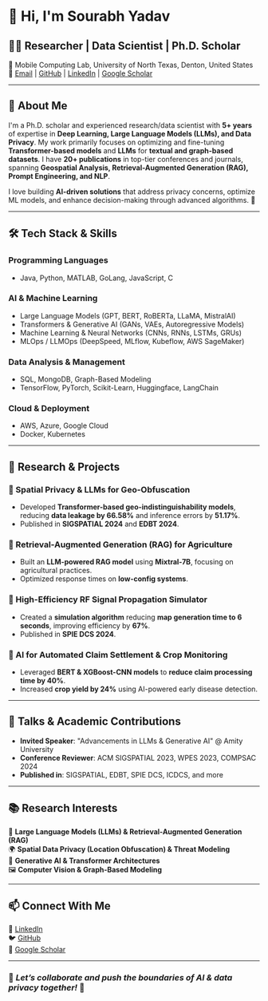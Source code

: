 # 👋 Hi, I'm Sourabh Yadav

## 🧑‍💻 Researcher | Data Scientist | Ph.D. Scholar  
📍 Mobile Computing Lab, University of North Texas, Denton, United States  
📩 [Email](mailto:sourabhyadav@my.unt.edu) | [GitHub](https://github.com/sourabhy1797) | [LinkedIn](https://www.linkedin.com/in/yadavs-1117/) | [Google Scholar](https://scholar.google.com/citations?user=Luc18E4AAAAJ&hl=en)

---

## 🔬 About Me
I'm a Ph.D. scholar and experienced research/data scientist with **5+ years** of expertise in **Deep Learning, Large Language Models (LLMs), and Data Privacy**. My work primarily focuses on optimizing and fine-tuning **Transformer-based models** and **LLMs** for **textual and graph-based datasets**. I have **20+ publications** in top-tier conferences and journals, spanning **Geospatial Analysis, Retrieval-Augmented Generation (RAG), Prompt Engineering, and NLP**.

I love building **AI-driven solutions** that address privacy concerns, optimize ML models, and enhance decision-making through advanced algorithms. 🚀

---

## 🛠️ Tech Stack & Skills

### **Programming Languages**  
- Java, Python, MATLAB, GoLang, JavaScript, C

### **AI & Machine Learning**  
- Large Language Models (GPT, BERT, RoBERTa, LLaMA, MistralAI)  
- Transformers & Generative AI (GANs, VAEs, Autoregressive Models)  
- Machine Learning & Neural Networks (CNNs, RNNs, LSTMs, GRUs)  
- MLOps / LLMOps (DeepSpeed, MLflow, Kubeflow, AWS SageMaker)

### **Data Analysis & Management**  
- SQL, MongoDB, Graph-Based Modeling  
- TensorFlow, PyTorch, Scikit-Learn, Huggingface, LangChain  

### **Cloud & Deployment**  
- AWS, Azure, Google Cloud  
- Docker, Kubernetes  

---

## 📌 Research & Projects

### **🔹 Spatial Privacy & LLMs for Geo-Obfuscation**
- Developed **Transformer-based geo-indistinguishability models**, reducing **data leakage by 66.58%** and inference errors by **51.17%**.
- Published in **SIGSPATIAL 2024** and **EDBT 2024**.

### **🔹 Retrieval-Augmented Generation (RAG) for Agriculture**
- Built an **LLM-powered RAG model** using **Mixtral-7B**, focusing on agricultural practices.
- Optimized response times on **low-config systems**.

### **🔹 High-Efficiency RF Signal Propagation Simulator**
- Created a **simulation algorithm** reducing **map generation time to 6 seconds**, improving efficiency by **67%**.
- Published in **SPIE DCS 2024**.

### **🔹 AI for Automated Claim Settlement & Crop Monitoring**
- Leveraged **BERT & XGBoost-CNN models** to **reduce claim processing time by 40%**.
- Increased **crop yield by 24%** using AI-powered early disease detection.

---

## 🎤 Talks & Academic Contributions
- **Invited Speaker**: "Advancements in LLMs & Generative AI" @ Amity University  
- **Conference Reviewer**: ACM SIGSPATIAL 2023, WPES 2023, COMPSAC 2024  
- **Published in**: SIGSPATIAL, EDBT, SPIE DCS, ICDCS, and more  

---

## 📚 Research Interests  
🧠 **Large Language Models (LLMs) & Retrieval-Augmented Generation (RAG)**  
🌍 **Spatial Data Privacy (Location Obfuscation) & Threat Modeling**  
🎨 **Generative AI & Transformer Architectures**  
🖼 **Computer Vision & Graph-Based Modeling**  

---

## 📫 Connect With Me  
💼 [LinkedIn](https://www.linkedin.com/in/yadavs-1117/)  
🐦 [GitHub](https://github.com/sourabhy1797)  
📖 [Google Scholar](https://scholar.google.com/citations?user=Luc18E4AAAAJ&hl=en)  

---

### 🚀 *Let’s collaborate and push the boundaries of AI & data privacy together!* 🚀
